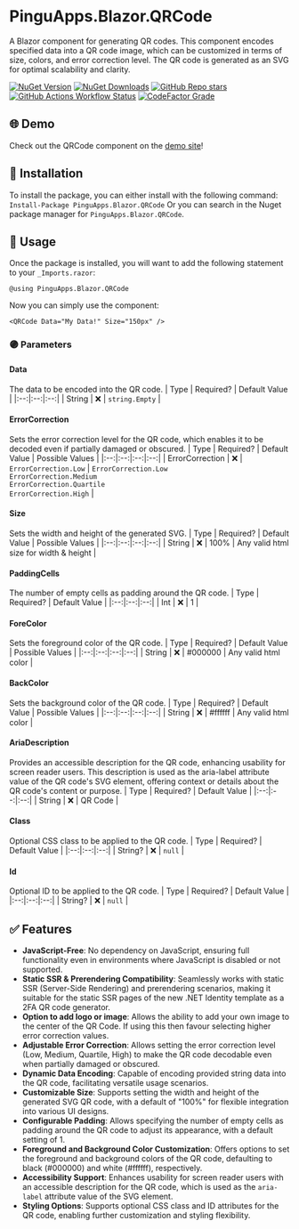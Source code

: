 # PinguApps.Blazor.QRCode
A Blazor component for generating QR codes. This component encodes specified data into a QR code image, which can be customized in terms of size, colors, and error correction level. The QR code is generated as an SVG for optimal scalability and clarity.

[![NuGet Version](https://img.shields.io/nuget/v/PinguApps.Blazor.QRCode?logo=nuget&style=for-the-badge)](https://www.nuget.org/packages/PinguApps.Blazor.QRCode) [![NuGet Downloads](https://img.shields.io/nuget/dt/PinguApps.Blazor.QRCode?style=for-the-badge&logo=nuget)](https://www.nuget.org/packages/PinguApps.Blazor.QRCode) [![GitHub Repo stars](https://img.shields.io/github/stars/PinguApps/Blazor.QRCode?style=for-the-badge&logo=github)](https://github.com/PinguApps/Blazor.QRCode) [![GitHub Actions Workflow Status](https://img.shields.io/github/actions/workflow/status/PinguApps/Blazor.QRCode/main.yml?style=for-the-badge&logo=github)](https://github.com/PinguApps/Blazor.QRCode) [![CodeFactor Grade](https://img.shields.io/codefactor/grade/github/PinguApps/Blazor.QRCode?style=for-the-badge&logo=codefactor)](https://www.codefactor.io/repository/github/pinguapps/blazor.qrcode)

## 🌐 Demo 
Check out the QRCode component on the [demo site](https://pinguapps.github.io/Blazor.QRCode/)!

## 🔧 Installation
To install the package, you can either install with the following command:
`Install-Package PinguApps.Blazor.QRCode`
Or you can search in the Nuget package manager for `PinguApps.Blazor.QRCode`.

## 🚀 Usage

Once the package is installed, you will want to add the following statement to your `_Imports.razor`:
```razor
@using PinguApps.Blazor.QRCode
```

Now you can simply use the component:
```razor
<QRCode Data="My Data!" Size="150px" />
```

### 🟣 Parameters

#### Data
The data to be encoded into the QR code.
| Type | Required? | Default Value |
|:--:|:--:|:--:|
| String | ❌ | `string.Empty` |

#### ErrorCorrection
Sets the error correction level for the QR code, which enables it to be decoded even if partially damaged or obscured.
| Type | Required? | Default Value | Possible  Values |
|:--:|:--:|:--:|:--:|
| ErrorCorrection | ❌ | `ErrorCorrection.Low` |  `ErrorCorrection.Low`<br>`ErrorCorrection.Medium`<br>`ErrorCorrection.Quartile`<br>`ErrorCorrection.High` |

#### Size
Sets the width and height of the generated SVG.
| Type | Required? | Default Value | Possible  Values |
|:--:|:--:|:--:|:--:|
| String | ❌ | 100% | Any valid html size for width & height |

#### PaddingCells
The number of empty cells as padding around the QR code.
| Type | Required? | Default Value |
|:--:|:--:|:--:|
| Int | ❌ | 1 |

#### ForeColor
Sets the foreground color of the QR code.
| Type | Required? | Default Value | Possible  Values |
|:--:|:--:|:--:|:--:|
| String | ❌ | #000000 | Any valid html color |

#### BackColor
Sets the background color of the QR code.
| Type | Required? | Default Value | Possible  Values |
|:--:|:--:|:--:|:--:|
| String | ❌ | #ffffff | Any valid html color |

#### AriaDescription
Provides an accessible description for the QR code, enhancing usability for screen reader users. This description is used as the aria-label attribute value of the QR code's SVG element, offering context or details about the QR code's content or purpose.
| Type | Required? | Default Value |
|:--:|:--:|:--:|
| String | ❌ | QR Code |

#### Class
Optional CSS class to be applied to the QR code.
| Type | Required? | Default Value |
|:--:|:--:|:--:|
| String? | ❌ | `null` |

#### Id
Optional ID to be applied to the QR code.
| Type | Required? | Default Value |
|:--:|:--:|:--:|
| String? | ❌ | `null` |

## ✅ Features
- **JavaScript-Free**: No dependency on JavaScript, ensuring full functionality even in environments where JavaScript is disabled or not supported.
- **Static SSR & Prerendering Compatibility**: Seamlessly works with static SSR (Server-Side Rendering) and prerendering scenarios, making it suitable for the static SSR pages of the new .NET Identity template as a 2FA QR code generator.
- **Option to add logo or image**: Allows the ability to add your own image to the center of the QR Code. If using this then favour selecting higher error correction values.
- **Adjustable Error Correction**: Allows setting the error correction level (Low, Medium, Quartile, High) to make the QR code decodable even when partially damaged or obscured.
- **Dynamic Data Encoding**: Capable of encoding provided string data into the QR code, facilitating versatile usage scenarios.
- **Customizable Size**: Supports setting the width and height of the generated SVG QR code, with a default of "100%" for flexible integration into various UI designs.
- **Configurable Padding**: Allows specifying the number of empty cells as padding around the QR code to adjust its appearance, with a default setting of 1.
- **Foreground and Background Color Customization**: Offers options to set the foreground and background colors of the QR code, defaulting to black (#000000) and white (#ffffff), respectively.
- **Accessibility Support**: Enhances usability for screen reader users with an accessible description for the QR code, which is used as the `aria-label` attribute value of the SVG element.
- **Styling Options**: Supports optional CSS class and ID attributes for the QR code, enabling further customization and styling flexibility.
